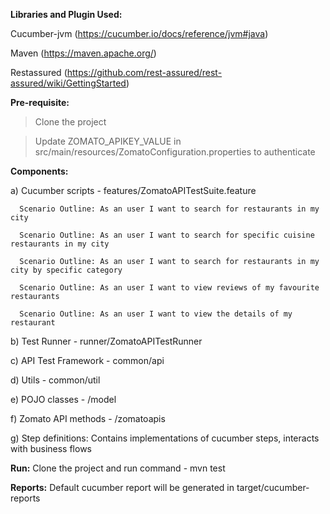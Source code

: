 <b>Libraries and Plugin Used:</b>

Cucumber-jvm (https://cucumber.io/docs/reference/jvm#java)

Maven (https://maven.apache.org/)

Restassured (https://github.com/rest-assured/rest-assured/wiki/GettingStarted)


<b>Pre-requisite:</b>

> Clone the project 

> Update ZOMATO_APIKEY_VALUE in src/main/resources/ZomatoConfiguration.properties to authenticate 


<b>Components:</b>

a)  Cucumber scripts - features/ZomatoAPITestSuite.feature
      
      Scenario Outline: As an user I want to search for restaurants in my city
			
      Scenario Outline: As an user I want to search for specific cuisine restaurants in my city
			
      Scenario Outline: As an user I want to search for restaurants in my city by specific category
      
      Scenario Outline: As an user I want to view reviews of my favourite restaurants
 		
      Scenario Outline: As an user I want to view the details of my restaurant

b)  Test Runner - runner/ZomatoAPITestRunner

c)  API Test Framework - common/api

d)  Utils - common/util

e)  POJO classes - /model

f)  Zomato API methods - /zomatoapis

g)  Step definitions: Contains implementations of cucumber steps, interacts with business flows

<b>Run:</b> 
	Clone the project and run command - mvn test

<b>Reports:</b> 
        Default cucumber report will be generated in target/cucumber-reports

